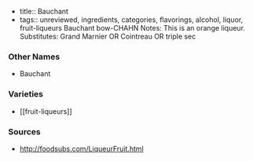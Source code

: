 - title:: Bauchant
- tags:: unreviewed, ingredients, categories, flavorings, alcohol, liquor, fruit-liqueurs
Bauchant bow-CHAHN Notes: This is an orange liqueur. Substitutes: Grand Marnier OR Cointreau OR triple sec

### Other Names

* Bauchant

### Varieties

* [[fruit-liqueurs]]

### Sources
* http://foodsubs.com/LiqueurFruit.html
